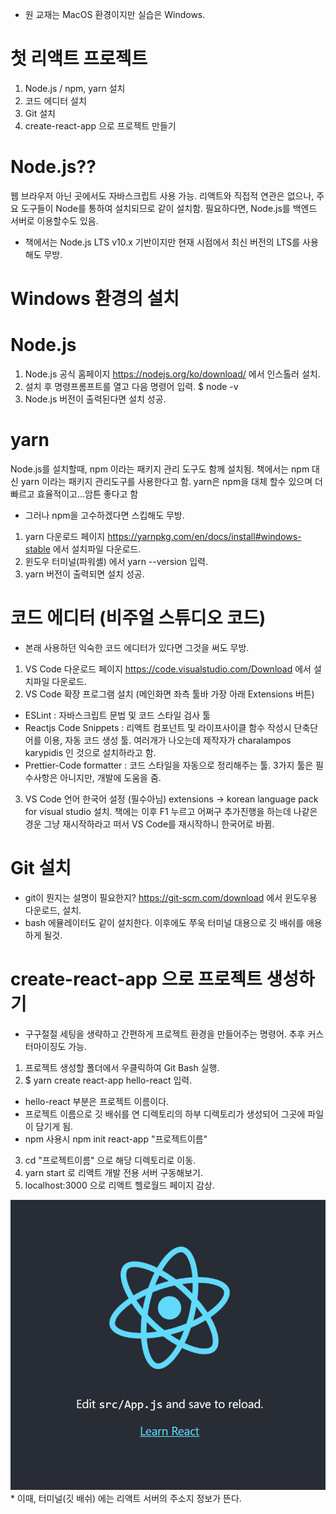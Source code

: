 * 원 교재는 MacOS 환경이지만 실습은 Windows.

# 첫 리액트 프로젝트
1. Node.js / npm, yarn 설치
2. 코드 에디터 설치
3. Git 설치
4. create-react-app 으로 프로젝트 만들기

# Node.js??
웹 브라우저 아닌 곳에서도 자바스크립트 사용 가능.
리액트와 직접적 연관은 없으나, 주요 도구들이 Node를 통하여 설치되므로 같이 설치함.
필요하다면, Node.js를 백엔드 서버로 이용할수도 있음.

* 책에서는 Node.js LTS v10.x 기반이지만 현재 시점에서 최신 버전의 LTS를 사용해도 무방.

# Windows 환경의 설치
# Node.js
1. Node.js 공식 홈페이지 https://nodejs.org/ko/download/ 에서 인스톨러 설치.
2. 설치 후 명령프롬프트를 열고 다음 명령어 입력.
  $ node -v
3. Node.js 버전이 출력된다면 설치 성공.

# yarn
Node.js를 설치할때, npm 이라는 패키지 관리 도구도 함께 설치됨.
책에서는 npm 대신 yarn 이라는 패키지 관리도구를 사용한다고 함.
yarn은 npm을 대체 할수 있으며 더 빠르고 효율적이고...암튼 좋다고 함

* 그러나 npm을 고수하겠다면 스킵해도 무방.

1. yarn 다운로드 페이지 https://yarnpkg.com/en/docs/install#windows-stable 에서 설치파일 다운로드.
2. 윈도우 터미널(파워셸) 에서 yarn --version 입력.
3. yarn 버전이 출력되면 설치 성공.

# 코드 에디터 (비주얼 스튜디오 코드)
* 본래 사용하던 익숙한 코드 에디터가 있다면 그것을 써도 무방.
1. VS Code 다운로드 페이지 https://code.visualstudio.com/Download 에서 설치파일 다운로드.
2. VS Code 확장 프로그램 설치 (메인화면 좌측 툴바 가장 아래 Extensions 버튼)
*  ESLint : 자바스크립트 문법 및 코드 스타일 검사 툴
*  Reactjs Code Snippets : 리액트 컴포넌트 및 라이프사이클 함수 작성시 단축단어를 이용, 자동 코드 생성 툴. 
  여러개가 나오는데 제작자가 charalampos karypidis 인 것으로 설치하라고 함.
*  Prettier-Code formatter : 코드 스타일을 자동으로 정리해주는 툴.
3가지 툴은 필수사항은 아니지만, 개발에 도움을 줌.

3. VS Code 언어 한국어 설정 (필수아님)
extensions -> korean language pack for visual studio 설치.
책에는 이후 F1 누르고 어쩌구 추가진행을 하는데 나같은 경운 그냥 재시작하라고 떠서 VS Code를 재시작하니 한국어로 바뀜.

# Git 설치
* git이 뭔지는 설명이 필요한지?
https://git-scm.com/download 에서 윈도우용 다운로드, 설치.
* bash 에뮬레이터도 같이 설치한다. 이후에도 쭈욱 터미널 대용으로 깃 배쉬를 애용하게 될것.


# create-react-app 으로 프로젝트 생성하기
* 구구절절 세팅을 생략하고 간편하게 프로젝트 환경을 만들어주는 명령어. 추후 커스터마이징도 가능.
1. 프로젝트 생성할 폴더에서 우클릭하여 Git Bash 실행.
2. $ yarn create react-app hello-react 입력.
* hello-react 부분은 프로젝트 이름이다.
* 프로젝트 이름으로 깃 배쉬를 연 디렉토리의 하부 디렉토리가 생성되어 그곳에 파일이 담기게 됨.
* npm 사용시 npm init react-app "프로젝트이름"
3. cd "프로젝트이름" 으로 해당 디렉토리로 이동.
4. yarn start 로 리액트 개발 전용 서버 구동해보기.
5. localhost:3000 으로 리액트 헬로월드 페이지 감상.
<img src="https://github.com/pkj86/reactBasic/blob/master/images/react-helloworld.png" />
* 이때, 터미널(깃 배쉬) 에는 리액트 서버의 주소지 정보가 뜬다.

